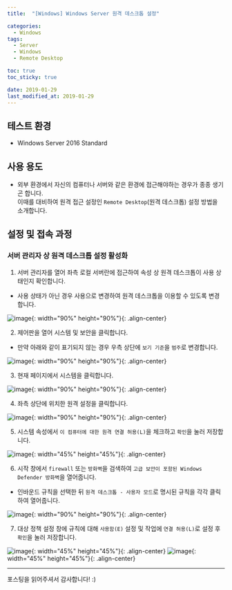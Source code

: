 ```yaml
---
title:  "[Windows] Windows Server 원격 데스크톱 설정" 

categories:
  - Windows
tags:
  - Server
  - Windows
  - Remote Desktop

toc: true
toc_sticky: true

date: 2019-01-29
last_modified_at: 2019-01-29
---
```


## 테스트 환경
- Windows Server 2016 Standard
  
## 사용 용도
- 외부 환경에서 자신의 컴퓨터나 서버와 같은 환경에 접근해야하는 경우가 종종 생기곤 합니다.  
이때를 대비하여 원격 접근 설정인 `Remote Desktop`(원격 데스크톱) 설정 방법을 소개합니다.
  
## 설정 및 접속 과정
### 서버 관리자 상 원격 데스크톱 설정 활성화
1. 서버 관리자를 열어 좌측 로컬 서버란에 접근하여 속성 상 원격 데스크톱이 사용 상태인지 확인합니다.
- 사용 상태가 아닌 경우 사용으로 변경하여 원격 데스크톱을 이용할 수 있도록 변경합니다.

![image](https://blog.false.kr/assets/image/Post/Windows/Windows-Server-RDP-Setting/1.png){: width="90%" height="90%"}{: .align-center}
  
2. 제어판을 열어 시스템 및 보안을 클릭합니다.
- 만약 아래와 같이 표기되지 않는 경우 우측 상단에 `보기 기준`을 `범주`로 변경합니다.

![image](https://blog.false.kr/assets/image/Post/Windows/Windows-Server-RDP-Setting/2.png){: width="90%" height="90%"}{: .align-center}

3. 현재 페이지에서 시스템을 클릭합니다.

![image](https://blog.false.kr/assets/image/Post/Windows/Windows-Server-RDP-Setting/3.png){: width="90%" height="90%"}{: .align-center}

4. 좌측 상단에 위치한 원격 설정을 클릭합니다.

![image](https://blog.false.kr/assets/image/Post/Windows/Windows-Server-RDP-Setting/4.png){: width="90%" height="90%"}{: .align-center}

5. 시스템 속성에서 `이 컴퓨터에 대한 원격 연결 허용(L)`을 체크하고 `확인`을 눌러 저장합니다.

![image](https://blog.false.kr/assets/image/Post/Windows/Windows-Server-RDP-Setting/5.png){: width="45%" height="45%"}{: .align-center}

6. 시작 창에서 `firewall` 또는 `방화벽`을 검색하여 `고급 보안이 포함된 Windows Defender 방화벽`을 열어줍니다.
- 인바운드 규칙을 선택한 뒤 `원격 데스크톱 - 사용자 모드`로 명시된 규칙을 각각 클릭하여 열어줍니다.

![image](https://blog.false.kr/assets/image/Post/Windows/Windows-Server-RDP-Setting/6.png){: width="90%" height="90%"}{: .align-center}

7. 대상 정책 설정 창에 규칙에 대해 `사용함(E)` 설정 및 작업에 `연결 허용(L)`로 설정 후 `확인`을 눌러 저장합니다.

![image](https://blog.false.kr/assets/image/Post/Windows/Windows-Server-RDP-Setting/7.png){: width="45%" height="45%"}{: .align-center}
![image](https://blog.false.kr/assets/image/Post/Windows/Windows-Server-RDP-Setting/8.png){: width="45%" height="45%"}{: .align-center}

---
포스팅을 읽어주셔서 감사합니다! :)
